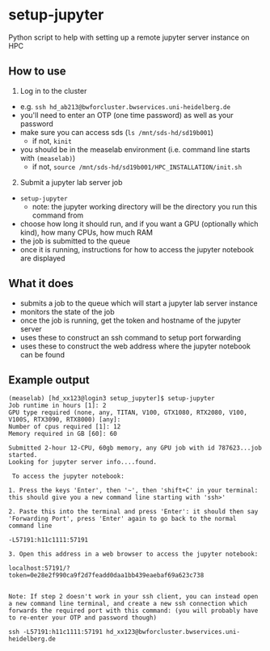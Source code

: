 # setup-jupyter

Python script to help with setting up a remote jupyter server instance on HPC

## How to use

1. Log in to the cluster

- e.g. `ssh hd_ab213@bwforcluster.bwservices.uni-heidelberg.de`
- you'll need to enter an OTP (one time password) as well as your password
- make sure you can access sds (`ls /mnt/sds-hd/sd19b001`)
  - if not, `kinit`
- you should be in the measelab environment (i.e. command line starts with `(measelab)`)
  - if not, `source /mnt/sds-hd/sd19b001/HPC_INSTALLATION/init.sh`

2. Submit a jupyter lab server job

- `setup-jupyter`
  - note: the jupyter working directory will be the directory you run this command from
- choose how long it should run, and if you want a GPU (optionally which kind), how many CPUs, how much RAM
- the job is submitted to the queue
- once it is running, instructions for how to access the jupyter notebook are displayed

## What it does

- submits a job to the queue which will start a jupyter lab server instance
- monitors the state of the job
- once the job is running, get the token and hostname of the jupyter server
- uses these to construct an ssh command to setup port forwarding
- uses these to construct the web address where the jupyter notebook can be found

## Example output

```
(measelab) [hd_xx123@login3 setup_jupyter]$ setup-jupyter
Job runtime in hours [1]: 2
GPU type required (none, any, TITAN, V100, GTX1080, RTX2080, V100, V100S, RTX3090, RTX8000) [any]:
Number of cpus required [1]: 12
Memory required in GB [60]: 60

Submitted 2-hour 12-CPU, 60gb memory, any GPU job with id 787623...job started.
Looking for jupyter server info....found.

 To access the jupyter notebook:

1. Press the keys 'Enter', then '~', then 'shift+C' in your terminal: this should give you a new command line starting with 'ssh>'

2. Paste this into the terminal and press 'Enter': it should then say 'Forwarding Port', press 'Enter' again to go back to the normal command line

-L57191:h11c1111:57191

3. Open this address in a web browser to access the jupyter notebook:

localhost:57191/?token=0e28e2f990ca9f2d7feadd0daa1bb439eaebaf69a623c738


Note: If step 2 doesn't work in your ssh client, you can instead open a new command line terminal, and create a new ssh connection which forwards the required port with this command: (you will probably have to re-enter your OTP and password though)

ssh -L57191:h11c1111:57191 hd_xx123@bwforcluster.bwservices.uni-heidelberg.de
```
